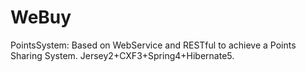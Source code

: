 # WeBuy


PointsSystem: Based on WebService and RESTful to achieve a Points Sharing System. Jersey2+CXF3+Spring4+Hibernate5.
